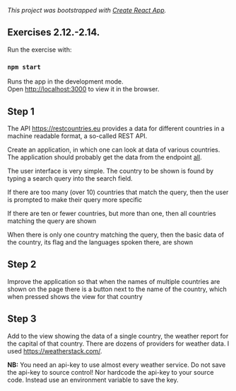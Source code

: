 _This project was bootstrapped with [Create React App](https://github.com/facebook/create-react-app)._

## Exercises 2.12.-2.14.

Run the exercise with:

### `npm start`

Runs the app in the development mode.<br />
Open [http://localhost:3000](http://localhost:3000) to view it in the browser.

## Step 1

The API https://restcountries.eu provides a data for different countries in a machine readable format, a so-called REST API.

Create an application, in which one can look at data of various countries. The application should probably get the data from the endpoint [all](https://restcountries.eu/rest/v2/all).

The user interface is very simple. The country to be shown is found by typing a search query into the search field.

If there are too many (over 10) countries that match the query, then the user is prompted to make their query more specific

If there are ten or fewer countries, but more than one, then all countries matching the query are shown

When there is only one country matching the query, then the basic data of the country, its flag and the languages spoken there, are shown

## Step 2

Improve the application so that when the names of multiple countries are shown on the page there is a button next to the name of the country, which when pressed shows the view for that country

## Step 3

Add to the view showing the data of a single country, the weather report for the capital of that country. There are dozens of providers for weather data. I used https://weatherstack.com/.

**NB:** You need an api-key to use almost every weather service. Do not save the api-key to source control! Nor hardcode the api-key to your source code. Instead use an environment variable to save the key.
